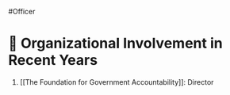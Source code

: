 #Officer 
# 💼 Organizational Involvement in Recent Years

1. [[The Foundation for Government Accountability]]: Director
